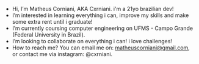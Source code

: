 

-  Hi, I’m Matheus Corniani, AKA Cxrniani. i'm a 21yo brazilian dev!
-  I’m interested in learning everything i can, improve my skills and make some extra rent until i graduate!
-  I’m currently coursing computer engineering on UFMS - Campo Grande (Federal University in Brazil).
-  I’m looking to collaborate on everything i can! i love challenges!
-  How to reach me? You can email me on: matheuscorniani@gmail.com, or contact me via instagram: @cxrniani.
